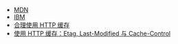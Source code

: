 
- [MDN](https://developer.mozilla.org/zh-CN/docs/Web/HTTP/Caching_FAQ)
- [IBM](https://developers.google.com/web/fundamentals/performance/optimizing-content-efficiency/http-caching?hl=zh-cn)  
- [合理使用 HTTP 缓存](http://harttle.com/2017/04/04/http-cache-best-practice.html)
- [使用 HTTP 缓存：Etag, Last-Modified 与 Cache-Control](http://harttle.com/2017/04/04/using-http-cache.html)

